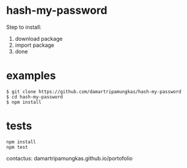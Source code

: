 # hash-my-password

Step to install:
 
1. download package
2. import package 
3. done

# examples
```
$ git clone https://github.com/damartripamungkas/hash-my-password
$ cd hash-my-password
$ npm install
```

# tests
```
npm install
npm test
```

contactus: damartripamungkas.github.io/portofolio

